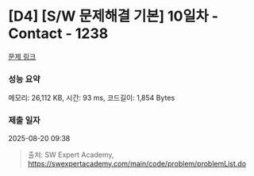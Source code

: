 # [D4] [S/W 문제해결 기본] 10일차 - Contact - 1238 

[문제 링크](https://swexpertacademy.com/main/code/problem/problemDetail.do?contestProbId=AV15B1cKAKwCFAYD) 

### 성능 요약

메모리: 26,112 KB, 시간: 93 ms, 코드길이: 1,854 Bytes

### 제출 일자

2025-08-20 09:38



> 출처: SW Expert Academy, https://swexpertacademy.com/main/code/problem/problemList.do